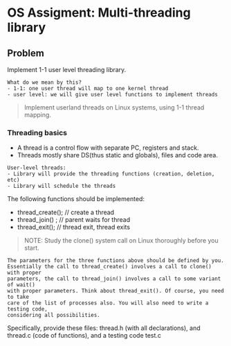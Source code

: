 # OS Assigment: Multi-threading library

## Problem
Implement 1-1 user level threading library.
```
What do we mean by this?
- 1-1: one user thread will map to one kernel thread
- user level: we will give user level functions to implement threads
```
> Implement userland threads on Linux systems, using 1-1 thread mapping.

### Threading basics

- A thread is a control flow with separate PC, registers and stack.
- Threads mostly share DS(thus static and globals), files and code area.
```
User-level threads:
- Library will provide the threading functions (creation, deletion, etc)
- Library will schedule the threads
```
The following functions should be implemented:

- thread_create(); // create a thread
- thread_join() ; // parent waits for thread
- thread_exit(); // thread exit, thread exits

> NOTE: Study the clone() system call on Linux thoroughly before you start.
```
The parameters for the three functions above should be defined by you.
Essentially the call to thread_create() involves a call to clone() with proper 
parameters, the call to thread_join() involves a call to some variant of wait()
with proper parameters. Think about thread_exit(). Of course, you need to take 
care of the list of processes also. You will also need to write a testing code,
considering all possibilities. 
```
Specifically, provide these files: thread.h (with all declarations), and thread.c (code of functions), and a testing code test.c

